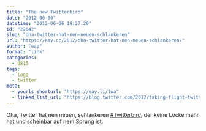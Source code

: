 ```yaml
---
title: "The new Twitterbird"
date: "2012-06-06"
datetime: "2012-06-06 18:27:20"
id: "22642"
slug: "oha-twitter-hat-nen-neuen-schlankeren"
url: "https://eay.cc/2012/oha-twitter-hat-nen-neuen-schlankeren/"
author: "eay"
format: "link"
categories:
  - 0815
tags:
  - logo
  - twitter
meta:
  - yourls_shorturl: "https://eay.li/1wa"
  - linked_list_url: "https://blog.twitter.com/2012/taking-flight-twitterbird"
---
```


Oha, Twitter hat nen neuen, schlankeren [#Twitterbird](http://twitter.com/#!/search/%23Twitterbird), der keine Locke mehr hat und scheinbar auf nem Sprung ist.
